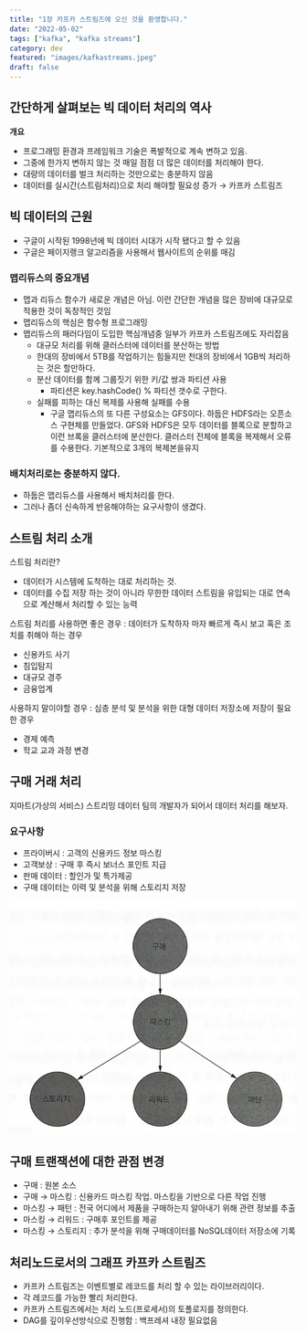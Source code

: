 ```yaml
---
title: "1장 카프카 스트림즈에 오신 것을 환영합니다."
date: "2022-05-02"
tags: ["kafka", "kafka streams"]
category: dev
featured: "images/kafkastreams.jpeg"
draft: false
---
```


## 간단하게 살펴보는 빅 데이터 처리의 역사

**개요**

- 프로그래밍 환경과 프레임워크 기술은 폭발적으로 계속 변하고 있음.
- 그중에 한가지 변하지 않는 것 매일 점점 더 많은 데이터를 처리해야 한다.
- 대량의 데이터를 벌크 처리하는 것만으로는 충분하지 않음
- 데이터를 실시간(스트림처리)으로 처리 해야할 필요성 증가 → 카프카 스트림즈

## 빅 데이터의 근원
- 구글이 시작된 1998년에 빅 데이터 시대가 시작 됐다고 할 수 있음
- 구글은 페이지랭크 알고리즘을 사용해서 웹사이트의 순위를 매김

### 맵리듀스의 중요개념
- 맵과 리듀스 함수가 새로운 개념은 아님. 이런 간단한 개념을 많은 장비에 대규모로 적용한 것이 독창적인 것임
- 맵리듀스의 핵심은 함수형 프로그래밍
- 맵리듀스의 패러다임이 도입한 핵심개념중 일부가 카프카 스트림즈에도 자리잡음
  - 대규모 처리를 위해 클러스터에 데이터를 분산하는 방법
  - 한대의 장비에서 5TB를 작업하기는 힘들지만 천대의 장비에서 1GB씩 처리하는 것은 할만하다.
  - 분산 데이터를 함께 그룹짓기 위한 키/값 쌍과 파티션 사용
    - 파티션은 key.hashCode() % 파티션 갯수로 구한다.
  - 실패를 피하는 대신 복제를 사용해 실패를 수용
    - 구글 맵리듀스의 또 다른 구성요소는 GFS이다. 하둡은 HDFS라는 오픈소스 구현체를 만들었다. GFS와 HDFS은 모두 데이터를 블록으로 분할하고 이런 브록을 클러스터에 분산한다. 클러스터 전체에 블록을 복제해서 오류를 수용한다. 기본적으로 3개의 복제본을유지

### 배치처리로는 충분하지 않다.
- 하둡은 맵리듀스를 사용해서 배치처리를 한다.
- 그러나 좀더 신속하게 반응해야하는 요구사항이 생겼다.

## 스트림 처리 소개
스트림 처리란?  
- 데이터가 시스템에 도착하는 대로 처리하는 것.
- 데이터를 수집 저장 하는 것이 아니라 무한한 데이터 스트림을 유입되는 대로 연속으로 계산해서 처리할 수 있는 능력


스트림 처리를 사용하면 좋은 경우 : 데이터가 도착하자 마자 빠르게 즉시 보고 혹은 조치를 취해야 하는 경우

- 신용카드 사기
- 침입탐지
- 대규모 경주
- 금융업계

사용하지 말이야할 경우 : 심층 분석 및 분석을 위한 대형 데이터 저장소에 저장이 필요한 경우

- 경제 예측
- 학교 교과 과정 변경

## 구매 거래 처리
지마트(가상의 서비스) 스트리밍 데이터 팀의 개발자가 되어서 데이터 처리를 해보자.

### 요구사항

- 프라이버시 : 고객의 신용카드 정보 마스킹
- 고객보상 : 구매 후 즉시 보너스 포인트 지급
- 판매 데이터 : 할인가 및 특가제공
- 구매 데이터는 이력 및 분석을 위해 스토리지 저장

![1](../images/0502/ksia01.png)

## 구매 트랜잭션에 대한 관점 변경
- 구매 : 원본 소스
- 구매 → 마스킹 : 신용카드 마스킹 작업. 마스킹을 기반으로 다른 작업 진행
- 마스킹 → 패턴 : 전국 어디에서 제품을 구매하는지 알아내기 위해 관련 정보를 추출
- 마스킹 → 리워드 : 구매후 포인트를 제공
- 마스킹 → 스토리지 : 추가 분석을 위해 구매데이터를 NoSQL데이터 저장소에 기록

## 처리노드로서의 그래프 카프카 스트림즈
- 카프카 스트림즈는 이벤트별로 레코드를 처리 할 수 있는 라이브러리이다.
- 각 레코드를 가능한 빨리 처리한다.
- 카프카 스트림즈에서는 처리 노드(프로세서)의 토폴로지를 정의한다.
- DAG를 깊이우선방식으로 진행함 : 백프레셔 내장 필요없음
